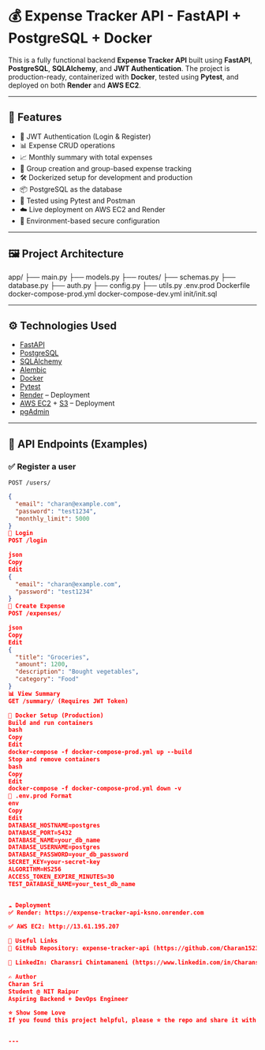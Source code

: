# 💰 Expense Tracker API - FastAPI + PostgreSQL + Docker

This is a fully functional backend **Expense Tracker API** built using **FastAPI**, **PostgreSQL**, **SQLAlchemy**, and **JWT Authentication**. The project is production-ready, containerized with **Docker**, tested using **Pytest**, and deployed on both **Render** and **AWS EC2**.

---

## 🚀 Features

- 🔐 JWT Authentication (Login & Register)
- 📊 Expense CRUD operations
- 📈 Monthly summary with total expenses
- 👥 Group creation and group-based expense tracking
- 🛠️ Dockerized setup for development and production
- 📦 PostgreSQL as the database
- 🧪 Tested using Pytest and Postman
- ☁️ Live deployment on AWS EC2 and Render
- 🔐 Environment-based secure configuration

---

## 🖼️ Project Architecture

app/
├── main.py
├── models.py
├── routes/
├── schemas.py
├── database.py
├── auth.py
├── config.py
├── utils.py
.env.prod
Dockerfile
docker-compose-prod.yml
docker-compose-dev.yml
init/init.sql



---

## ⚙️ Technologies Used

- [FastAPI](w)
- [PostgreSQL](w)
- [SQLAlchemy](w)
- [Alembic](w)
- [Docker](w)
- [Pytest](w)
- [Render](w) – Deployment
- [AWS EC2](w) + [S3](w) – Deployment
- [pgAdmin](w)

---

## 🧪 API Endpoints (Examples)

### ✅ Register a user
`POST /users/`
```json
{
  "email": "charan@example.com",
  "password": "test1234",
  "monthly_limit": 5000
}
🔐 Login
POST /login

json
Copy
Edit
{
  "email": "charan@example.com",
  "password": "test1234"
}
💸 Create Expense
POST /expenses/

json
Copy
Edit
{
  "title": "Groceries",
  "amount": 1200,
  "description": "Bought vegetables",
  "category": "Food"
}
📊 View Summary
GET /summary/ (Requires JWT Token)

🐳 Docker Setup (Production)
Build and run containers
bash
Copy
Edit
docker-compose -f docker-compose-prod.yml up --build
Stop and remove containers
bash
Copy
Edit
docker-compose -f docker-compose-prod.yml down -v
📄 .env.prod Format
env
Copy
Edit
DATABASE_HOSTNAME=postgres
DATABASE_PORT=5432
DATABASE_NAME=your_db_name
DATABASE_USERNAME=postgres
DATABASE_PASSWORD=your_db_password
SECRET_KEY=your-secret-key
ALGORITHM=HS256
ACCESS_TOKEN_EXPIRE_MINUTES=30
TEST_DATABASE_NAME=your_test_db_name


☁️ Deployment
✅ Render: https://expense-tracker-api-ksno.onrender.com

✅ AWS EC2: http://13.61.195.207

🔗 Useful Links
📂 GitHub Repository: expense-tracker-api (https://github.com/Charan152315/expense-tracker-api.git)

💼 LinkedIn: Charansri Chintamaneni (https://www.linkedin.com/in/Charansri-chintamaneni))

✍️ Author
Charan Sri
Student @ NIT Raipur
Aspiring Backend + DevOps Engineer

⭐ Show Some Love
If you found this project helpful, please ⭐ the repo and share it with others!


---









